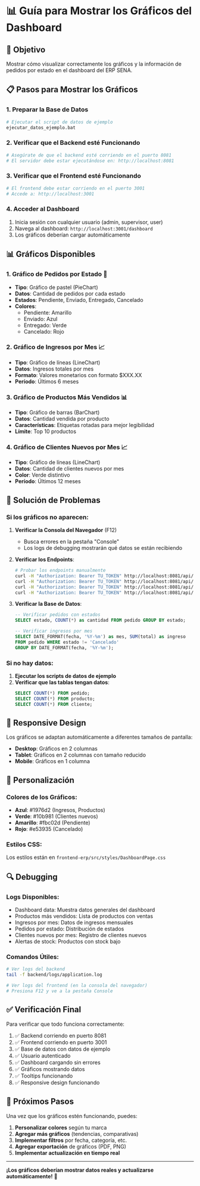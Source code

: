 # 📊 Guía para Mostrar los Gráficos del Dashboard

## 🎯 Objetivo
Mostrar cómo visualizar correctamente los gráficos y la información de pedidos por estado en el dashboard del ERP SENA.

## 📋 Pasos para Mostrar los Gráficos

### 1. **Preparar la Base de Datos**
```bash
# Ejecutar el script de datos de ejemplo
ejecutar_datos_ejemplo.bat
```

### 2. **Verificar que el Backend esté Funcionando**
```bash
# Asegúrate de que el backend esté corriendo en el puerto 8081
# El servidor debe estar ejecutándose en: http://localhost:8081
```

### 3. **Verificar que el Frontend esté Funcionando**
```bash
# El frontend debe estar corriendo en el puerto 3001
# Accede a: http://localhost:3001
```

### 4. **Acceder al Dashboard**
1. Inicia sesión con cualquier usuario (admin, supervisor, user)
2. Navega al dashboard: `http://localhost:3001/dashboard`
3. Los gráficos deberían cargar automáticamente

## 📊 Gráficos Disponibles

### 1. **Gráfico de Pedidos por Estado** 🥧
- **Tipo**: Gráfico de pastel (PieChart)
- **Datos**: Cantidad de pedidos por cada estado
- **Estados**: Pendiente, Enviado, Entregado, Cancelado
- **Colores**: 
  - Pendiente: Amarillo
  - Enviado: Azul
  - Entregado: Verde
  - Cancelado: Rojo

### 2. **Gráfico de Ingresos por Mes** 📈
- **Tipo**: Gráfico de líneas (LineChart)
- **Datos**: Ingresos totales por mes
- **Formato**: Valores monetarios con formato $XXX.XX
- **Período**: Últimos 6 meses

### 3. **Gráfico de Productos Más Vendidos** 📊
- **Tipo**: Gráfico de barras (BarChart)
- **Datos**: Cantidad vendida por producto
- **Características**: Etiquetas rotadas para mejor legibilidad
- **Límite**: Top 10 productos

### 4. **Gráfico de Clientes Nuevos por Mes** 📈
- **Tipo**: Gráfico de líneas (LineChart)
- **Datos**: Cantidad de clientes nuevos por mes
- **Color**: Verde distintivo
- **Período**: Últimos 12 meses

## 🔧 Solución de Problemas

### Si los gráficos no aparecen:

1. **Verificar la Consola del Navegador** (F12)
   - Busca errores en la pestaña "Console"
   - Los logs de debugging mostrarán qué datos se están recibiendo

2. **Verificar los Endpoints**:
   ```bash
   # Probar los endpoints manualmente
   curl -H "Authorization: Bearer TU_TOKEN" http://localhost:8081/api/reportes/pedidos-por-estado
   curl -H "Authorization: Bearer TU_TOKEN" http://localhost:8081/api/reportes/ingresos-por-mes
   curl -H "Authorization: Bearer TU_TOKEN" http://localhost:8081/api/reportes/ventas/productos-mas-vendidos
   curl -H "Authorization: Bearer TU_TOKEN" http://localhost:8081/api/reportes/clientes-nuevos-por-mes
   ```

3. **Verificar la Base de Datos**:
   ```sql
   -- Verificar pedidos con estados
   SELECT estado, COUNT(*) as cantidad FROM pedido GROUP BY estado;
   
   -- Verificar ingresos por mes
   SELECT DATE_FORMAT(fecha, '%Y-%m') as mes, SUM(total) as ingreso 
   FROM pedido WHERE estado != 'Cancelado' 
   GROUP BY DATE_FORMAT(fecha, '%Y-%m');
   ```

### Si no hay datos:

1. **Ejecutar los scripts de datos de ejemplo**
2. **Verificar que las tablas tengan datos**:
   ```sql
   SELECT COUNT(*) FROM pedido;
   SELECT COUNT(*) FROM producto;
   SELECT COUNT(*) FROM cliente;
   ```

## 📱 Responsive Design

Los gráficos se adaptan automáticamente a diferentes tamaños de pantalla:

- **Desktop**: Gráficos en 2 columnas
- **Tablet**: Gráficos en 2 columnas con tamaño reducido
- **Mobile**: Gráficos en 1 columna

## 🎨 Personalización

### Colores de los Gráficos:
- **Azul**: #1976d2 (Ingresos, Productos)
- **Verde**: #10b981 (Clientes nuevos)
- **Amarillo**: #fbc02d (Pendiente)
- **Rojo**: #e53935 (Cancelado)

### Estilos CSS:
Los estilos están en `frontend-erp/src/styles/DashboardPage.css`

## 🔍 Debugging

### Logs Disponibles:
- Dashboard data: Muestra datos generales del dashboard
- Productos más vendidos: Lista de productos con ventas
- Ingresos por mes: Datos de ingresos mensuales
- Pedidos por estado: Distribución de estados
- Clientes nuevos por mes: Registro de clientes nuevos
- Alertas de stock: Productos con stock bajo

### Comandos Útiles:
```bash
# Ver logs del backend
tail -f backend/logs/application.log

# Ver logs del frontend (en la consola del navegador)
# Presiona F12 y ve a la pestaña Console
```

## ✅ Verificación Final

Para verificar que todo funciona correctamente:

1. ✅ Backend corriendo en puerto 8081
2. ✅ Frontend corriendo en puerto 3001
3. ✅ Base de datos con datos de ejemplo
4. ✅ Usuario autenticado
5. ✅ Dashboard cargando sin errores
6. ✅ Gráficos mostrando datos
7. ✅ Tooltips funcionando
8. ✅ Responsive design funcionando

## 🚀 Próximos Pasos

Una vez que los gráficos estén funcionando, puedes:

1. **Personalizar colores** según tu marca
2. **Agregar más gráficos** (tendencias, comparativas)
3. **Implementar filtros** por fecha, categoría, etc.
4. **Agregar exportación** de gráficos (PDF, PNG)
5. **Implementar actualización en tiempo real**

---

**¡Los gráficos deberían mostrar datos reales y actualizarse automáticamente!** 🎉 